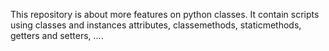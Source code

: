 This repository is about more features on python classes.
It contain scripts using classes and instances attributes, classemethods,
staticmethods, getters and setters, .... 

